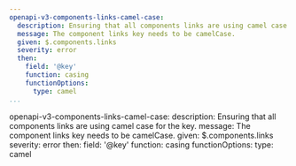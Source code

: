 ```yaml
---
openapi-v3-components-links-camel-case:
  description: Ensuring that all components links are using camel case for the key.
  message: The component links key needs to be camelCase.
  given: $.components.links
  severity: error
  then:
    field: '@key'
    function: casing
    functionOptions:
      type: camel
...
```

openapi-v3-components-links-camel-case:
  description: Ensuring that all components links are using camel case for the key.
  message: The component links key needs to be camelCase.
  given: $.components.links
  severity: error
  then:
    field: '@key'
    function: casing
    functionOptions:
      type: camel
